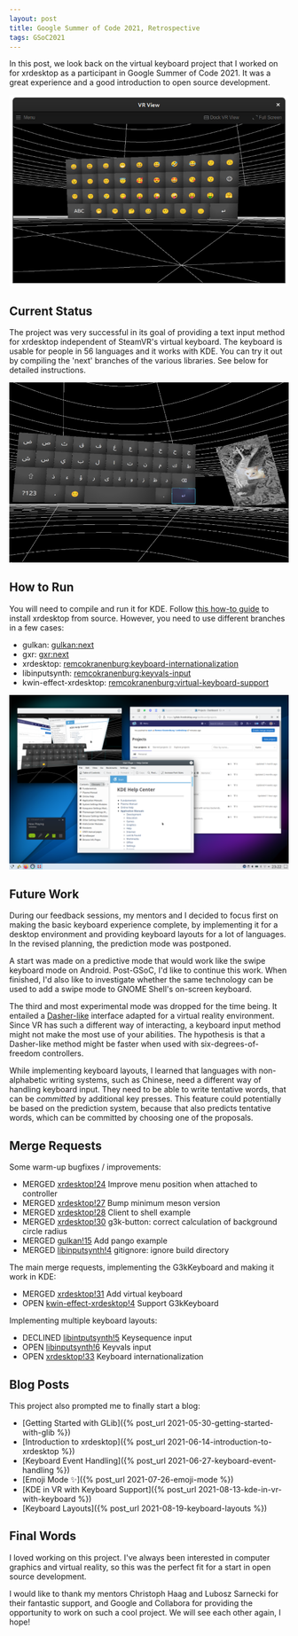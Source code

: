 ```yaml
---
layout: post
title: Google Summer of Code 2021, Retrospective
tags: GSoC2021
---
```


In this post, we look back on the virtual keyboard project that I worked on for
xrdesktop as a participant in Google Summer of Code 2021. It was a great
experience and a good introduction to open source development. 

![Keyboard emoji mode](/assets/2021/07-26-keyboard-mode4-emoji.png "Keyboard emoji mode")

## Current Status

The project was very successful in its goal of providing a text input method for
xrdesktop independent of SteamVR's virtual keyboard. The keyboard is usable for
people in 56 languages and it works with KDE. You can try it out by compiling
the 'next' branches of the various libraries. See below for detailed
instructions.

![Arabic keyboard layout](/assets/2021/08-19-arabic-keyboard.png "Arabic keyboard layout")

## How to Run

You will need to compile and run it for KDE. Follow
[this how-to guide](https://gitlab.freedesktop.org/xrdesktop/xrdesktop/-/wikis/Installation-from-source)
to install xrdesktop from source. However, you need to use different branches in
a few cases:

* gulkan: [gulkan:next](https://gitlab.freedesktop.org/xrdesktop/gulkan/-/tree/next)
* gxr: [gxr:next](https://gitlab.freedesktop.org/xrdesktop/gxr/-/tree/next)
* xrdesktop: [remcokranenburg:keyboard-internationalization](https://gitlab.freedesktop.org/remcokranenburg/xrdesktop/-/tree/keyboard-internationalization)
* libinputsynth: [remcokranenburg:keyvals-input](https://gitlab.freedesktop.org/remcokranenburg/libinputsynth/-/tree/keyvals-input)
* kwin-effect-xrdesktop: [remcokranenburg:virtual-keyboard-support](https://gitlab.freedesktop.org/remcokranenburg/kwin-effect-xrdesktop/-/tree/virtual-keyboard-support)

![KDE in VR with keyboard](/assets/2021/08-13-kde-in-vr-with-keyboard.png "KDE in VR with keyboard")

## Future Work

During our feedback sessions, my mentors and I decided to focus first on making
the basic keyboard experience complete, by implementing it for a desktop
environment and providing keyboard layouts for a lot of languages. In the
revised planning, the prediction mode was postponed.

A start was made on a predictive mode that would work like the swipe keyboard
mode on Android. Post-GSoC, I'd like to continue this work. When finished, I'd
also like to investigate whether the same technology can be used to add a swipe
mode to GNOME Shell's on-screen keyboard.

The third and most experimental mode was dropped for the time being. It entailed
a [Dasher-like](https://en.wikipedia.org/wiki/Dasher_(software)) interface adapted for a virtual reality environment. Since VR has
such a different way of interacting, a keyboard input method might not make the
most use of your abilities. The hypothesis is that a Dasher-like method might
be faster when used with six-degrees-of-freedom controllers.

While implementing keyboard layouts, I learned that languages with
non-alphabetic writing systems, such as Chinese, need a different way of
handling keyboard input. They need to be able to write tentative words, that can
be *committed* by additional key presses. This feature could potentially be
based on the prediction system, because that also predicts tentative words,
which can be committed by choosing one of the proposals.

## Merge Requests

Some warm-up bugfixes / improvements:

* MERGED [xrdesktop!24](https://gitlab.freedesktop.org/xrdesktop/xrdesktop/-/merge_requests/24) Improve menu position when attached to controller
* MERGED [xrdesktop!27](https://gitlab.freedesktop.org/xrdesktop/xrdesktop/-/merge_requests/27) Bump minimum meson version
* MERGED [xrdesktop!28](https://gitlab.freedesktop.org/xrdesktop/xrdesktop/-/merge_requests/28) Client to shell example
* MERGED [xrdesktop!30](https://gitlab.freedesktop.org/xrdesktop/xrdesktop/-/merge_requests/30) g3k-button: correct calculation of background circle radius
* MERGED [gulkan!15](https://gitlab.freedesktop.org/xrdesktop/gulkan/-/merge_requests/15) Add pango example
* MERGED [libinputsynth!4](https://gitlab.freedesktop.org/xrdesktop/libinputsynth/-/merge_requests/4) gitignore: ignore build directory

The main merge requests, implementing the G3kKeyboard and making it work in KDE:

* MERGED [xrdesktop!31](https://gitlab.freedesktop.org/xrdesktop/xrdesktop/-/merge_requests/31) Add virtual keyboard
* OPEN [kwin-effect-xrdesktop!4](https://gitlab.freedesktop.org/xrdesktop/kwin-effect-xrdesktop/-/merge_requests/4) Support G3kKeyboard

Implementing multiple keyboard layouts:

* DECLINED [libintputsynth!5](https://gitlab.freedesktop.org/xrdesktop/libinputsynth/-/merge_requests/5) Keysequence input
* OPEN [libinputsynth!6](https://gitlab.freedesktop.org/xrdesktop/libinputsynth/-/merge_requests/6) Keyvals input
* OPEN [xrdesktop!33](https://gitlab.freedesktop.org/xrdesktop/xrdesktop/-/merge_requests/33) Keyboard internationalization

## Blog Posts

This project also prompted me to finally start a blog:

* [Getting Started with GLib]({% post_url 2021-05-30-getting-started-with-glib %})
* [Introduction to xrdesktop]({% post_url 2021-06-14-introduction-to-xrdesktop %})
* [Keyboard Event Handling]({% post_url 2021-06-27-keyboard-event-handling %})
* [Emoji Mode ✨]({% post_url 2021-07-26-emoji-mode %})
* [KDE in VR with Keyboard Support]({% post_url 2021-08-13-kde-in-vr-with-keyboard %})
* [Keyboard Layouts]({% post_url 2021-08-19-keyboard-layouts %})

## Final Words

I loved working on this project. I've always been interested in computer
graphics and virtual reality, so this was the perfect fit for a start in open
source development.

I would like to thank my mentors Christoph Haag and Lubosz Sarnecki for their
fantastic support, and Google and Collabora for providing the opportunity to
work on such a cool project. We will see each other again, I hope!

